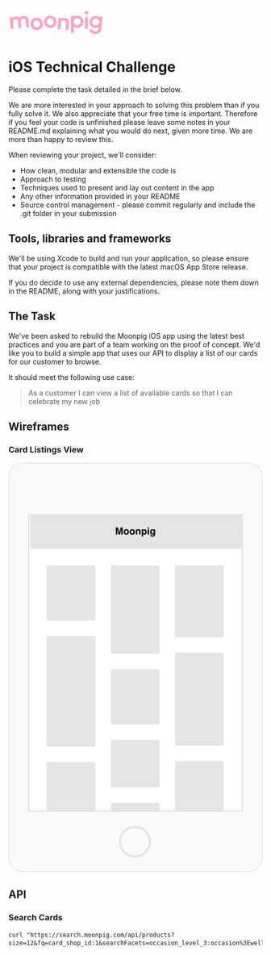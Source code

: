![alt text](img/moonpig-logo.png "Moonpig")

# iOS Technical Challenge

Please complete the task detailed in the brief below. 

We are more interested in your approach to solving this problem than if you fully solve it. We also appreciate that your free time is important. Therefore if you feel your code is unfinished please leave some notes in your README.md explaining what you would do next, given more time. We are more than happy to review this.

When reviewing your project, we'll consider:

- How clean, modular and extensible the code is
- Approach to testing
- Techniques used to present and lay out content in the app
- Any other information provided in your README
- Source control management - please commit regularly and include the .git folder in your submission

## Tools, libraries and frameworks

We'll be using Xcode to build and run your application, so please ensure that your project is compatible with the latest macOS App Store release.

If you do decide to use any external dependencies, please note them down in the README, along with your justifications.

## The Task

We've been asked to rebuild the Moonpig iOS app using the latest best practices and you are part of a team working on the proof of concept. We'd like you to build a simple app that uses our API to display a list of our cards for our customer to browse.

It should meet the following use case:

> As a customer I can view a list of available cards so that I can celebrate my new job

## Wireframes

### Card Listings View

![Card listings page wireframe](img/wireframe1.png "Card listings page wireframe")

## API

### Search Cards

```
curl "https://search.moonpig.com/api/products?size=12&fq=card_shop_id:1&searchFacets=occasion_level_3:occasion%3Ewell%20done%3Enew%20job"
```

